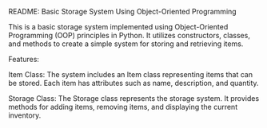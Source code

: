README: Basic Storage System Using Object-Oriented Programming

This is a basic storage system implemented using Object-Oriented Programming (OOP) principles in Python. It utilizes constructors, classes, and methods to create a simple system for storing and retrieving items.

Features:

Item Class: The system includes an Item class representing items that can be stored. Each item has attributes such as name, description, and quantity.

Storage Class: The Storage class represents the storage system. It provides methods for adding items, removing items, and displaying the current inventory.
